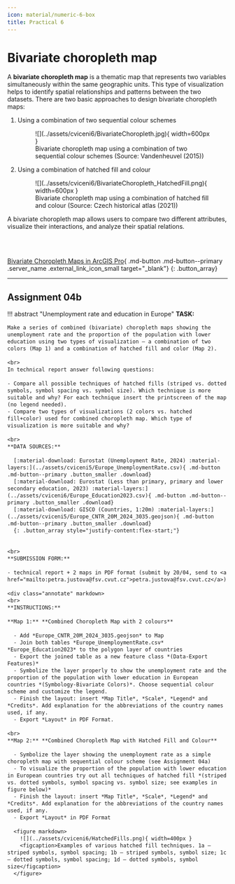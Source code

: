 ```yaml
---
icon: material/numeric-6-box
title: Practical 6
---
```

# Bivariate choropleth map
A **bivariate choropleth map** is a thematic map that represents two variables simultaneously within the same geographic units. This type of visualization helps to identify spatial relationships and patterns between the two datasets. There are two basic approaches to design bivariate choropleth maps:

 1. Using a combination of two sequential colour schemes

    <figure markdown>
      ![](../assets/cviceni6/BivariateChoropleth.jpg){ width=600px }
      <figcaption>Bivariate choropleth map using a combination of two sequential colour schemes (Source: Vandenheuvel (2015))</figcaption>
    </figure>
    <!---[Vandenheuvel (2015)](https://gisnouveau.blogspot.com/2015/11/bivariate-maps-of-choropleth-persuasion.html)-->

 2. Using a combination of hatched fill and colour

    <figure markdown>
      ![](../assets/cviceni6/BivariateChoropleth_HatchedFill.png){ width=600px }
      <figcaption>Bivariate choropleth map using a combination of hatched fill and colour (Source: Czech historical atlas (2021))</figcaption>
    </figure>

 
 
A bivariate choropleth map allows users to compare two different attributes, visualize their interactions, and analyze their spatial relations.


<br>
<br>

[Bivariate Choropleth Maps in ArcGIS Pro](https://resource.esriuk.com/blog/bivariates-have-never-been-easier-in-arcgis-pro/){ .md-button .md-button--primary .server_name .external_link_icon_small target="_blank"}
{: .button_array}


<hr class="level-1">


## Assignment 04b
!!! abstract "Unemployment rate and education in Europe"
    **TASK:**

    Make a series of combined (bivariate) choropleth maps showing the unemployment rate and the proportion of the population with lower education using two types of visualization – a combination of two colors (Map 1) and a combination of hatched fill and color (Map 2).

    <br>
    In technical report answer following questions:
    
    - Compare all possible techniques of hatched fills (striped vs. dotted symbols, symbol spacing vs. symbol size). Which technique is more suitable and why? For each technique insert the printscreen of the map (no legend needed).
    - Compare two types of visualizations (2 colors vs. hatched fill+color) used for combined choropleth map. Which type of visualization is more suitable and why?

    <br>
    **DATA SOURCES:**
    
      [:material-download: Eurostat (Unemployment Rate, 2024) :material-layers:](../assets/cviceni5/Europe_UnemploymentRate.csv){ .md-button .md-button--primary .button_smaller .download}
      [:material-download: Eurostat (Less than primary, primary and lower secondary education, 2023) :material-layers:](../assets/cviceni6/Europe_Education2023.csv){ .md-button .md-button--primary .button_smaller .download}
      [:material-download: GISCO (Countries, 1:20m) :material-layers:](../assets/cviceni5/Europe_CNTR_20M_2024_3035.geojson){ .md-button .md-button--primary .button_smaller .download}
      {: .button_array style="justify-content:flex-start;"}
    

    <br>
    **SUBMISSION FORM:**

    - technical report + 2 maps in PDF format (submit by 20/04, send to <a href="mailto:petra.justova@fsv.cvut.cz">petra.justova@fsv.cvut.cz</a>)
    
    <div class="annotate" markdown>
    <br>
    **INSTRUCTIONS:**
    
    **Map 1:** **Combined Choropleth Map with 2 colours**
      
      - Add *Europe_CNTR_20M_2024_3035.geojson* to Map
      - Join both tables *Europe_UnemploymentRate.csv* *Europe_Education2023* to the polygon layer of countries
      - Export the joined table as a new feature class *(Data-Export Features)*
      - Symbolize the layer properly to show the unemployment rate and the proportion of the population with lower education in European countries *(Symbology-Bivariate Colors)*. Choose sequential colour scheme and customize the legend.
      - Finish the layout: insert *Map Title*, *Scale*, *Legend* and *Credits*. Add explanation for the abbreviations of the country names used, if any.
      - Export *Layout* in PDF Format.

    <br>
    **Map 2:** **Combined Choropleth Map with Hatched Fill and Colour**
      
      - Symbolize the layer showing the unemployment rate as a simple choropleth map with sequential colour scheme (see Assignment 04a)
      - To visualize the proportion of the population with lower education in European countries try out all techniques of hatched fill *(striped vs. dotted symbols, symbol spacing vs. symbol size; see examples in figure below)*
      - Finish the layout: insert *Map Title*, *Scale*, *Legend* and *Credits*. Add explanation for the abbreviations of the country names used, if any.
      - Export *Layout* in PDF Format

      <figure markdown>
        ![](../assets/cviceni6/HatchedFills.png){ width=400px }
        <figcaption>Examples of various hatched fill techniques. 1a – striped symbols, symbol spacing; 1b – striped symbols, symbol size; 1c – dotted symbols, symbol spacing; 1d – dotted symbols, symbol size</figcaption>
      </figure>

      
    